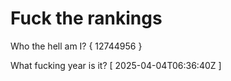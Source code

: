 # Fuck the rankings

Who the hell am I?
{ 12744956 }

What fucking year is it?
[ 2025-04-04T06:36:40Z ]
